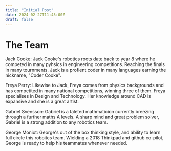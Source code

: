 ```yaml
---
title: "Initial Post"
date: 2024-02-27T11:45:00Z
draft: false
---
```

# The Team
Jack Cooke:
Jack Cooke's robotics roots date back to year 8 where he competed in many pyhsics in engineering competitions. Reaching the finals in many tournments. Jack is a profient coder in many languages earning the nickname, "Coder Cooke".

Freya Perry:
Likewise to Jack, Freya comes from physics backgrounds and has competited in many national competitions, winning three of them. Freya specialises in Design and Technology. Her knowledge around CAD is expansive and she is a great artist.

Gabriel Svensson:
Gabriel is a taleted mathmaticion currently breezing through a further maths A levels. A sharp mind and great problem solver, Gabriel is a strong addition to any robotics team.

George Moniot:
George's out of the box thinking style, and ability to learn full circle this roboitcs team. Wielding a 2018 Thinkpad and github co-pilot, George is ready to help his teammates whenever needed.
  
